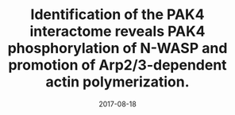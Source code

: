 ---
doi: 10.18632/oncotarget.20352
journal: Oncotarget
title: Identification of the PAK4 interactome reveals PAK4 phosphorylation of N-WASP and promotion of Arp2/3-dependent actin polymerization.
date: 2017-08-18
authors: Zhao, M, Spiess, M, Johansson, HJ, Olofsson, H, Hu, J, Lehtiö, J, Strömblad, S
---
